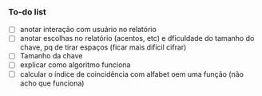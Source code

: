 ### To-do list
- [ ] anotar interação com usuário no relatório
- [ ] anotar escolhas no relatório (acentos, etc) e dficuldade do tamanho do chave, pq de tirar espaços (ficar mais difícil cifrar)
- [ ] Tamanho da chave
- [ ] explicar como algoritmo funciona
- [ ] calcular o índice de coincidência com alfabet oem uma função (não acho que funciona)
